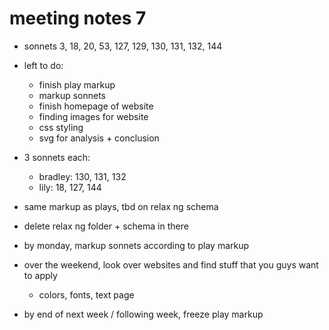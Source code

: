 # meeting notes 7

- sonnets 3, 18, 20, 53, 127, 129, 130, 131, 132, 144


- left to do: 
    - finish play markup
    - markup sonnets
    - finish homepage of website
    - finding images for website
    - css styling
    - svg for analysis + conclusion 

- 3 sonnets each: 
    - bradley: 130, 131, 132
    - lily: 18, 127, 144
- same markup as plays, tbd on relax ng schema

- delete relax ng folder + schema in there 

- by monday, markup sonnets according to play markup 
- over the weekend, look over websites and find stuff that you guys want to apply 
    - colors, fonts, text page 
- by end of next week / following week, freeze play markup 

